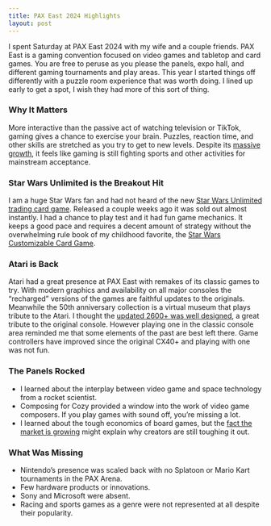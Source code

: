 ```yaml
---
title: PAX East 2024 Highlights
layout: post
---
```

I spent Saturday at PAX East 2024 with my wife and a couple friends. PAX East is a gaming convention focused on video games and tabletop and card games. You are free to peruse as you please the panels, expo hall, and different gaming tournaments and play areas. This year I started things off differently with a puzzle room experience that was worth doing. I lined up early to get a spot, I wish they had more of this sort of thing.

### Why It Matters
More interactive than the passive act of watching television or TikTok, gaming gives a chance to exercise your brain. Puzzles, reaction time, and other skills are stretched as you try to get to new levels. Despite its [massive growth](https://www.weforum.org/agenda/2022/07/gaming-pandemic-lockdowns-pwc-growth/), it feels like gaming is still fighting sports and other activities for mainstream acceptance.

### Star Wars Unlimited is the Breakout Hit
I am a huge Star Wars fan and had not heard of the new [Star Wars Unlimited trading card game](https://starwarsunlimited.com). Released a couple weeks ago it was sold out almost instantly. I had a chance to play test and it had fun game mechanics. It keeps a good pace and requires a decent amount of strategy without the overwhelming rule book of my childhood favorite, the [Star Wars Customizable Card Game](https://en.wikipedia.org/wiki/Star_Wars_Customizable_Card_Game).

### Atari is Back
Atari had a great presence at PAX East with remakes of its classic games to try. With modern graphics and availability on all major consoles the “recharged” versions of the games are faithful updates to the originals. Meanwhile the 50th anniversary collection is a virtual museum that plays tribute to the Atari. I thought the [updated 2600+ was well designed](https://atari.com/products/atari-2600-plus), a great tribute to the original console. However playing one in the classic console area reminded me that some elements of the past are best left there. Game controllers have improved since the original CX40+ and playing with one was not fun.

### The Panels Rocked
* I learned about the interplay between video game and space technology from a rocket scientist.
* Composing for Cozy provided a window into the work of video game composers. If you play games with sound off, you’re missing a lot.
* I learned about the tough economics of board games, but the [fact the market is growing](https://www.fortunebusinessinsights.com/board-games-market-104972) might explain why creators are still toughing it out.

### What Was Missing
* Nintendo’s presence was scaled back with no Splatoon or Mario Kart tournaments in the PAX Arena.
*  Few hardware products or innovations.
*  Sony and Microsoft were absent.
*  Racing and sports games as a genre were not represented at all despite their popularity.